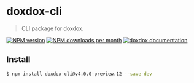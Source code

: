 # doxdox-cli

> CLI package for doxdox.

[![NPM version](https://img.shields.io/npm/v/doxdox-cli?style=flat-square)](https://www.npmjs.org/package/doxdox-cli)
[![NPM downloads per month](https://img.shields.io/npm/dm/doxdox-cli?style=flat-square)](https://www.npmjs.org/package/doxdox-cli)
[![doxdox documentation](https://img.shields.io/badge/doxdox-documentation-%23E85E95?style=flat-square)](https://doxdox.org)

## Install

```bash
$ npm install doxdox-cli@v4.0.0-preview.12 --save-dev
```
